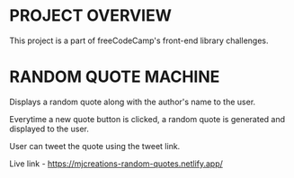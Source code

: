 # PROJECT OVERVIEW

This project is a part of freeCodeCamp's front-end library challenges.

# RANDOM QUOTE MACHINE

Displays a random quote along with the author's name to the user.

Everytime a new quote button is clicked, a random quote is generated and displayed to the user.

User can tweet the quote using the tweet link.


Live link - https://mjcreations-random-quotes.netlify.app/
